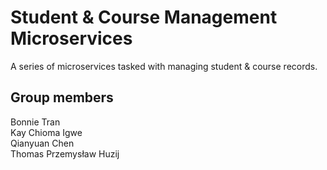 # Student & Course Management Microservices

A series of microservices tasked with managing student & course records.

## Group members

Bonnie Tran  
Kay Chioma Igwe  
Qianyuan Chen  
Thomas Przemysław Huzij  

